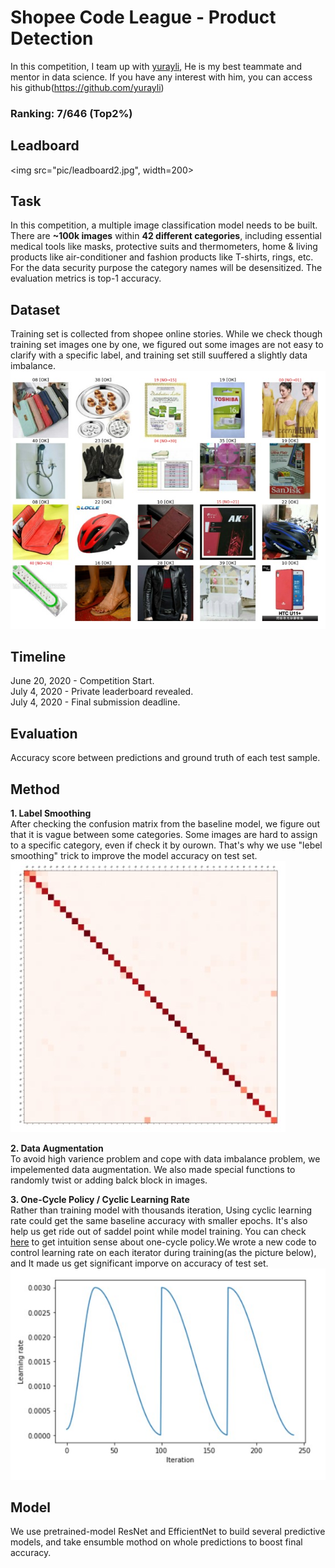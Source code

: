 # Shopee Code League - Product Detection  
In this competition, I team up with [yurayli](https://github.com/yurayli), He is my best teammate and mentor in data science. If you have any interest with him, you can access his github(https://github.com/yurayli)
### Ranking: 7/646 (Top2%)
## Leadboard 
<img src="pic/leadboard2.jpg", width=200>

## Task
In this competition, a multiple image classification model needs to be built. There are **~100k images** within **42 different categories**, including essential medical tools like masks, protective suits and thermometers, home & living products like air-conditioner and fashion products like T-shirts, rings, etc. For the data security purpose the category names will be desensitized. The evaluation metrics is top-1 accuracy.

## Dataset
Training set is collected from shopee online stories. While we check though training set images one by one, we figured out some images are not easy to clarify with a specific label, and training set still suuffered a slightly data imbalance.<br>
<img src="pic/dataset.jpg">

## Timeline
June 20, 2020 - Competition Start.<br>
July 4, 2020 - Private leaderboard revealed.<br>
July 4, 2020 - Final submission deadline.<br>

## Evaluation
Accuracy score between predictions and ground truth of each test sample.

## Method
**1. Label Smoothing**<br>
After checking the confusion matrix from the baseline model, we figure out that it is vague between some categories. Some images are hard to assign to a specific category, 
even if check it by ourown. That's why we use "lebel smoothing" trick to improve the model accuracy on test set.<br>
<img src="pic/confusion_matrix2.jpg"><br>

**2. Data Augmentation**<br>
To avoid high varience problem and cope with data imbalance problem, we impelemented data augmentation. We also made special functions to randomly twist or adding balck block in images.<br>

**3. One-Cycle Policy / Cyclic Learning Rate**<br>
Rather than training model with thousands iteration, Using cyclic learning rate could get the same baseline accuracy with smaller epochs. It's also help us get ride out of saddel point while model training. You can check [here](https://towardsdatascience.com/finding-good-learning-rate-and-the-one-cycle-policy-7159fe1db5d6) to get intuition sense about one-cycle policy.We wrote a new code to control learning rate on each iterator during training(as the picture below), and It made us get significant imporve on accuracy of test set.<br>
<img src="pic/cycling.jpg"><br>

## Model
We use pretrained-model ResNet and EfficientNet to build several predictive models, and take ensumble mothod on whole predictions to boost final accuracy.<br>
